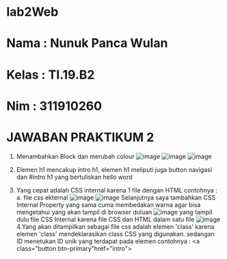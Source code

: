 # lab2Web
# Nama : Nunuk Panca Wulan
# Kelas : TI.19.B2
# Nim : 311910260
# JAWABAN PRAKTIKUM 2
1. Menambahkan Block dan merubah colour
![image](https://user-images.githubusercontent.com/81863210/113480778-52e05f80-94c0-11eb-9055-5b11c86f032e.png)
![image](https://user-images.githubusercontent.com/81863210/113480819-815e3a80-94c0-11eb-9b03-6f2b57fb4591.png)
![image](https://user-images.githubusercontent.com/81863210/113480826-8e7b2980-94c0-11eb-91fe-585f88a5fd09.png)

2. Elemen h1 mencakup intro h1, elemen h1 meliputi juga button navigasi dan #intro h1 yang bertuliskan hello word
3. Yang cepat adalah CSS internal karena 1 file dengan HTML contohnya : a. file css ekternal
![image](https://user-images.githubusercontent.com/81863210/113480877-d26e2e80-94c0-11eb-96aa-3d90a5fd36da.png)
![image](https://user-images.githubusercontent.com/81863210/113480885-de59f080-94c0-11eb-9f52-169d05103517.png)
Selanjutnya saya tambahkan CSS Internal Property yang sama cuma membedakan warna agar bisa mengetahui yang akan tampil di browser duluan
![image](https://user-images.githubusercontent.com/81863210/113480985-51636700-94c1-11eb-91a4-ce9283c119b9.png)
yang tampil dulu file CSS Internal karena file CSS dan HTML dalam satu file
![image](https://user-images.githubusercontent.com/81863210/113481026-7ce65180-94c1-11eb-93ad-eae079602c5a.png)
4.Yang akan ditampilkan sebagai file css adalah elemen 'class' karena elemen 'class' mendeklarasikan class CSS yang digunakan. sedangan ID menetukan ID unik yang terdapat pada elemen contohnya : <a class="button btn-primary"href="intro">
